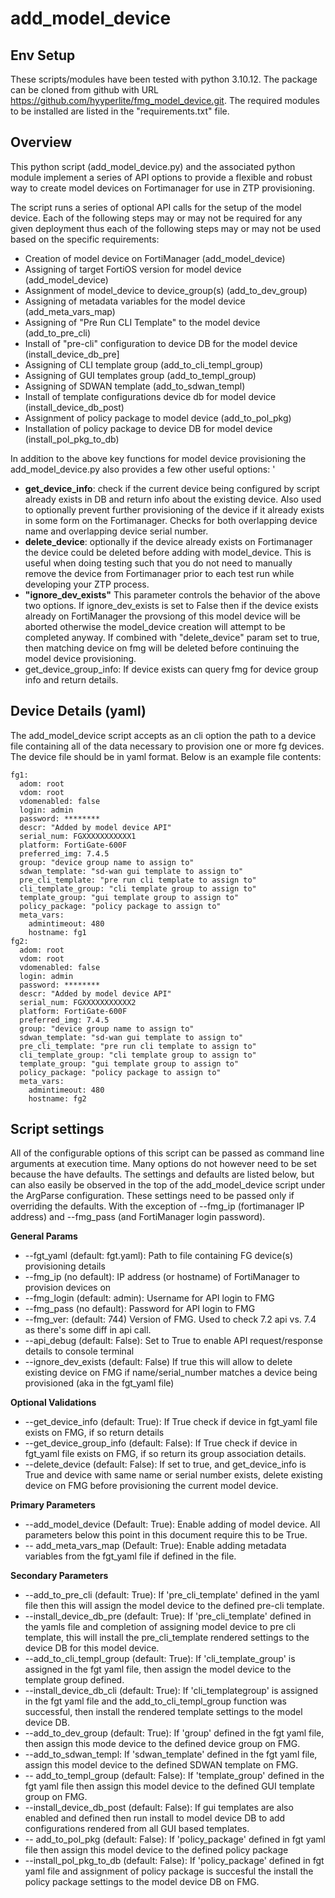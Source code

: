 # add_model_device

## Env Setup
These scripts/modules have been tested with python 3.10.12.  The package can be cloned from github with URL https://github.com/hyyperlite/fmg_model_device.git.  The required modules to be installed are listed in the "requirements.txt" file.

## Overview
This python script (add_model_device.py) and the associated python module implement a series of API options to provide a flexible and robust way to create model devices on Fortimanager for use in ZTP provisioning.

The script runs a series of optional API calls for the setup of the model device.  Each of the following steps may or may not be required for any given deployment thus each of the following steps may or may not be used based on the specific requirements: 

- Creation of model device on FortiManager (add_model_device)
- Assigning of target FortiOS version for model device (add_model_device)
- Assignment of model_device to device_group(s)  (add_to_dev_group) 
- Assigning of metadata variables for the model device (add_meta_vars_map)
- Assigning of "Pre Run CLI Template" to the model device (add_to_pre_cli)
- Install of "pre-cli" configuration to device DB for the model device (install_device_db_pre]
- Assigning of CLI template group (add_to_cli_templ_group)
- Assigning of GUI templates group (add_to_templ_group)
- Assigning of SDWAN template (add_to_sdwan_templ)
- Install of template configurations device db for model device (install_device_db_post)
- Assignment of policy package to model device (add_to_pol_pkg)
- Installation of policy package to device DB for model device (install_pol_pkg_to_db)

In addition to the above key functions for model device provisioning the add_model_device.py also provides a few other useful options:
'
- **get_device_info**: check if the current device being configured by script already exists in DB and return info about the existing device.  Also used to optionally prevent further provisioning of the device if it already exists in some form on the Fortimanager.  Checks for both overlapping device name and overlapping device serial number.
- **delete_device**: optionally if the device already exists on Fortimanager the device could be deleted before adding with model_device.  This is useful when doing testing such that you do not need to manually remove the device from Fortimanager prior to each test run while developing your ZTP process.
- **"ignore_dev_exists"** This parameter controls the behavior of the above two options.  If ignore_dev_exists is set to False then if the device exists already on FortiManager the provsiong of this model device will be aborted otherwise the model_device creation will attempt to be completed anyway.  If combined with "delete_device" param set to true, then matching device on fmg will be deleted before continuing the model device provisioning.
- get_device_group_info:  If device exists can query fmg for device group info and return details.

## Device Details (yaml)
The add_model_device script accepts as an cli option the path to a device file containing all of the data necessary to provision one or more fg devices.  The device file should be in yaml format.  Below is an example file contents:

```(yaml)
fg1:
  adom: root
  vdom: root
  vdomenabled: false
  login: admin
  password: ********
  descr: "Added by model device API"
  serial_num: FGXXXXXXXXXXX1
  platform: FortiGate-600F
  preferred_img: 7.4.5
  group: "device group name to assign to"
  sdwan_template: "sd-wan gui template to assign to"
  pre_cli_template: "pre run cli template to assign to"
  cli_template_group: "cli template group to assign to"
  template_group: "gui template group to assign to"
  policy_package: "policy package to assign to"
  meta_vars:
    admintimeout: 480
    hostname: fg1
fg2:
  adom: root
  vdom: root
  vdomenabled: false
  login: admin
  password: ********
  descr: "Added by model device API"
  serial_num: FGXXXXXXXXXXX2
  platform: FortiGate-600F
  preferred_img: 7.4.5
  group: "device group name to assign to"
  sdwan_template: "sd-wan gui template to assign to"
  pre_cli_template: "pre run cli template to assign to"
  cli_template_group: "cli template group to assign to"
  template_group: "gui template group to assign to"
  policy_package: "policy package to assign to"
  meta_vars:
    admintimeout: 480
    hostname: fg2
```

## Script settings
All of the configurable options of this script can be passed as command line arguments at execution time.  Many options do not however need to be set because the have defaults. The settings and defaults are listed below, but can also easily be observed in the top of the add_model_device script under the ArgParse configuration.  These settings need to be passed only if overriding the defaults.  With the exception of --fmg_ip (fortimanager IP address) and --fmg_pass (and FortiManager login password).

**General Params**
- --fgt_yaml (default: fgt.yaml): Path to file containing FG device(s) provisioning details
- --fmg_ip (no default): IP address (or hostname) of FortiManager to provision devices on
- --fmg_login (default: admin): Username for API login to FMG
- --fmg_pass (no default): Password for API login to FMG
- --fmg_ver: (default: 744) Version of FMG. Used to check 7.2 api vs. 7.4 as there's some diff in api call.
- --api_debug (default: False): Set to True to enable API request/response details to console terminal
- --ignore_dev_exists (default: False) If true this will allow to delete existing device on FMG if name/serial_number matches a device being provisioned (aka in the fgt_yaml file)

**Optional Validations**
- --get_device_info (default: True):   If True check if device in fgt_yaml file exists on FMG, if so return details
- --get_device_group_info (default: False):   If True check if device in fgt_yaml file exists on FMG, if so return its group association details.
- --delete_device (default: False): If set to true, and get_device_info is True and device with same name or serial number exists, delete existing device on FMG before provisioning the current model device.


**Primary Parameters**
- --add_model_device (Default: True): Enable adding of model device.  All parameters below this point in this document require this to be True.
- -- add_meta_vars_map (Default: True): Enable adding metadata variables from the fgt_yaml file if defined in the file.

**Secondary Parameters**
- --add_to_pre_cli (default: True): If 'pre_cli_template' defined in the yaml file then this will assign the model device to the defined pre-cli template.
- --install_device_db_pre (default: True): If 'pre_cli_template' defined in the yamls file and completion of assigning model device to pre cli template, this will install the pre_cli_template rendered settings to the device DB for this model device.
- --add_to_cli_templ_group (default: True):  If 'cli_template_group' is assigned in the fgt yaml file, then assign the model device to the template group defined.
- --install_device_db_cli (default: True): If 'cli_templategroup' is assigned in the fgt yaml file and the add_to_cli_templ_group function was successful, then install the rendered template settings to the model device DB.
- --add_to_dev_group (default: True):  If 'group' defined in the fgt yaml file, then assign this mode device to the defined device group on FMG.
- --add_to_sdwan_templ: If 'sdwan_template' defined in the fgt yaml file, assign this model device to the defined SDWAN template on FMG.
- -- add_to_templ_group (default: False): If 'template_group' defined in the fgt yaml file then assign this model device to the defined GUI template group on FMG.
- --install_device_db_post (default: False): If gui templates are also enabled and defined then run install to model device DB to add configurations rendered from all GUI based templates.
- -- add_to_pol_pkg (default: False): If 'policy_package' defined in fgt yaml file then assign this model device to the defined policy package
- --install_pol_pkg_to_db (default: False): If 'policy_package' defined in fgt yaml file and assignment of policy package is succesful the install the policy package settings to the model device DB on FMG.
